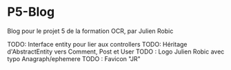 # P5-Blog
Blog pour le projet 5 de la formation OCR, par Julien Robic

TODO: Interface entity pour lier aux controllers
TODO: Héritage d'AbstractEntity vers Comment, Post et User
TODO : Logo Julien Robic avec typo Anagraph/ephemere
TODO : Favicon "JR"
